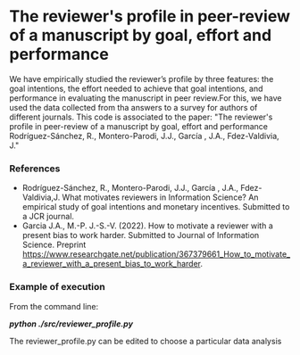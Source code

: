# The reviewer's profile in peer-review of a manuscript by goal, effort and performance
We have empirically studied the reviewer’s profile by three features: the goal intentions, the effort needed to achieve that goal intentions, and performance in evaluating the manuscript in peer review.For this, we have used the data collected from tha answers to a survey for authors of different journals.
This code is associated to the paper: "The reviewer's profile in peer-review of a manuscript by goal, effort and performance
Rodríguez-Sánchez, R., Montero-Parodi, J.J., García , J.A., Fdez-Valdivia, J."

### References
* Rodríguez-Sánchez, R., Montero-Parodi, J.J., García , J.A., Fdez-Valdivia,J. What motivates reviewers in Information Science? An empirical study of goal intentions and  monetary incentives. Submitted to a JCR journal. 
* Garcia J.A., M.-P. J.-S.-V. (2022). How to motivate a reviewer with a present bias to work harder. Submitted to Journal of Information Science. Preprint https://www.researchgate.net/publication/367379661_How_to_motivate_a_reviewer_with_a_present_bias_to_work_harder.

### Example of execution
From the command line:

***python ./src/reviewer_profile.py***

The reviewer_profile.py can be edited to choose a particular data analysis

